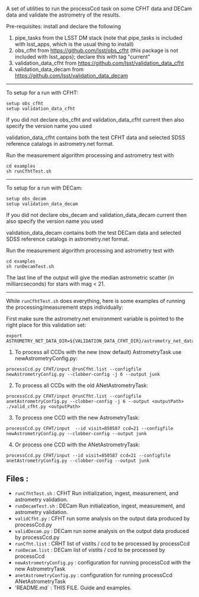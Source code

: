 A set of utilities to run the processCcd task on some 
CFHT data and DECam data
and validate the astrometry of the results.

Pre-requisites: install and declare the following
1. pipe_tasks from the LSST DM stack (note that pipe_tasks is included with lsst_apps, which is the usual thing to install)
2. obs_cfht from https://github.com/lsst/obs_cfht (this package is not included with lsst_apps); declare this with tag "current"
3. validation_data_cfht from https://github.com/lsst/validation_data_cfht
4. validation_data_decam from https://github.com/lsst/validation_data_decam

------
To setup for a run with CFHT:
```
setup obs_cfht 
setup validation_data_cfht
```
If you did not declare obs_cfht and validation_data_cfht current then also specify the version name you used

validation_data_cfht contains both the test CFHT data and selected SDSS reference catalogs in astrometry.net format.

Run the measurement algorithm processing and astrometry test with
```
cd examples
sh runCfhtTest.sh
```

------
To setup for a run with DECam:
```
setup obs_decam
setup validation_data_decam
```
If you did not declare obs_decam and validation_data_decam current then also specify the version name you used

validation_data_decam contains both the test DECam data and selected SDSS reference catalogs in astrometry.net format.

Run the measurement algorithm processing and astrometry test with
```
cd examples
sh runDecamTest.sh
```


The last line of the output will give the median astrometric scatter (in milliarcseconds) for stars with mag < 21.

------
While `runCfhtTest.sh` does everything, here is some examples of running the processing/measurement steps individually:

First make sure the astrometry.net environment variable is pointed to the right place for this validation set:

```
export ASTROMETRY_NET_DATA_DIR=${VALIDATION_DATA_CFHT_DIR}/astrometry_net_data
```

1. To process all CCDs with the new (now default) AstrometryTask use newAstrometryConfig.py:
```
processCcd.py CFHT/input @runCfht.list --configfile newAstrometryConfig.py --clobber-config -j 6 --output junk
```

2. To process all CCDs with the old ANetAstrometryTask:
```
processCcd.py CFHT/input @runCfht.list --configfile anetAstrometryConfig.py --clobber-config -j 6 --output <outputPath>
./valid_cfht.py <outputPath>
```

3. To process one CCD with the new AstrometryTask:
```
processCcd.py CFHT/input  --id visit=850587 ccd=21 --configfile newAstrometryConfig.py --clobber-config --output junk
```

4. Or process one CCD with the ANetAstrometryTask:  
```
processCcd.py CFHT/input --id visit=850587 ccd=21 --configfile anetAstrometryConfig.py --clobber-config --output junk
```

Files :
-------
* `runCfhtTest.sh`  : CFHT Run initialization, ingest, measurement, and astrometry validation.
* `runDecamTest.sh` : DECam Run initialization, ingest, measurement, and astrometry validation.
* `validCfht.py`    : CFHT run some analysis on the output data produced by processCcd.py
* `validDecam.py`   : DECam run some analysis on the output data produced by processCcd.py
* `runCfht.list`    : CRHT list of vistits / ccd to be processed by processCcd
* `runDecam.list`   : DECam list of vistits / ccd to be processed by processCcd
* `newAstrometryConfig.py`  : configuration for running processCcd with the new AstrometryTask
* `anetAstrometryConfig.py` : configuration for running processCcd ANetAstrometryTask
* 'README.md` : THIS FILE.  Guide and examples.
